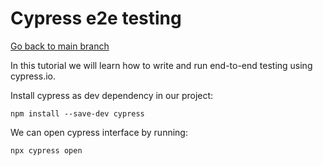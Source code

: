 # Cypress e2e testing

[Go back to main branch](https://github.com/pranabdas/react-learning/tree/main)

In this tutorial we will learn how to write and run end-to-end testing using
cypress.io.

Install cypress as dev dependency in our project:

```console
npm install --save-dev cypress
```

We can open cypress interface by running:

```console
npx cypress open
```
